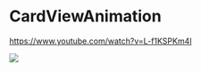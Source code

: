 # CardViewAnimation

https://www.youtube.com/watch?v=L-f1KSPKm4I


![](https://www.youtube.com/watch?v=L-f1KSPKm4I)
